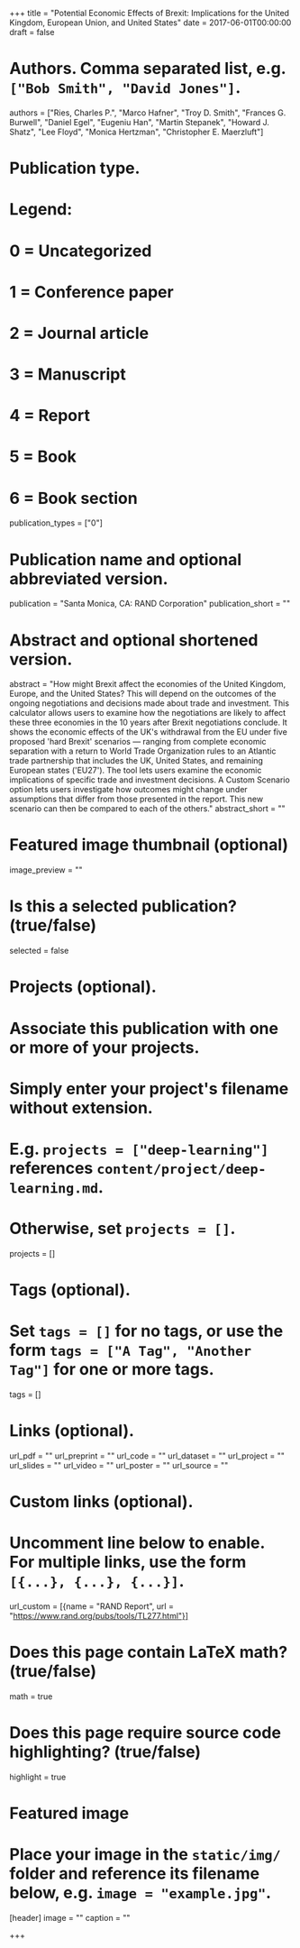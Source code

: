 +++
title = "Potential Economic Effects of Brexit: Implications for the United Kingdom, European Union, and United States"
date = 2017-06-01T00:00:00
draft = false

# Authors. Comma separated list, e.g. `["Bob Smith", "David Jones"]`.
authors = ["Ries, Charles P.", "Marco Hafner", "Troy D. Smith", "Frances G. Burwell", "Daniel Egel", "Eugeniu Han", "Martin Stepanek", "Howard J. Shatz", "Lee Floyd", "Monica Hertzman", "Christopher E. Maerzluft"]

# Publication type.
# Legend:
# 0 = Uncategorized
# 1 = Conference paper
# 2 = Journal article
# 3 = Manuscript
# 4 = Report
# 5 = Book
# 6 = Book section
publication_types = ["0"]

# Publication name and optional abbreviated version.
publication = "Santa Monica, CA: RAND Corporation"
publication_short = ""

# Abstract and optional shortened version.
abstract = "How might Brexit affect the economies of the United Kingdom, Europe, and the United States? This will depend on the outcomes of the ongoing negotiations and decisions made about trade and investment. This calculator allows users to examine how the negotiations are likely to affect these three economies in the 10 years after Brexit negotiations conclude. It shows the economic effects of the UK's withdrawal from the EU under five proposed 'hard Brexit' scenarios — ranging from complete economic separation with a return to World Trade Organization rules to an Atlantic trade partnership that includes the UK, United States, and remaining European states ('EU27'). The tool lets users examine the economic implications of specific trade and investment decisions. A Custom Scenario option lets users investigate how outcomes might change under assumptions that differ from those presented in the report. This new scenario can then be compared to each of the others."
abstract_short = ""

# Featured image thumbnail (optional)
image_preview = ""

# Is this a selected publication? (true/false)
selected = false

# Projects (optional).
#   Associate this publication with one or more of your projects.
#   Simply enter your project's filename without extension.
#   E.g. `projects = ["deep-learning"]` references `content/project/deep-learning.md`.
#   Otherwise, set `projects = []`.
projects = []

# Tags (optional).
#   Set `tags = []` for no tags, or use the form `tags = ["A Tag", "Another Tag"]` for one or more tags.
tags = []

# Links (optional).
url_pdf = ""
url_preprint = ""
url_code = ""
url_dataset = ""
url_project = ""
url_slides = ""
url_video = ""
url_poster = ""
url_source = ""

# Custom links (optional).
#   Uncomment line below to enable. For multiple links, use the form `[{...}, {...}, {...}]`.
url_custom = [{name = "RAND Report", url = "https://www.rand.org/pubs/tools/TL277.html"}]

# Does this page contain LaTeX math? (true/false)
math = true

# Does this page require source code highlighting? (true/false)
highlight = true

# Featured image
# Place your image in the `static/img/` folder and reference its filename below, e.g. `image = "example.jpg"`.
[header]
image = ""
caption = ""

+++
